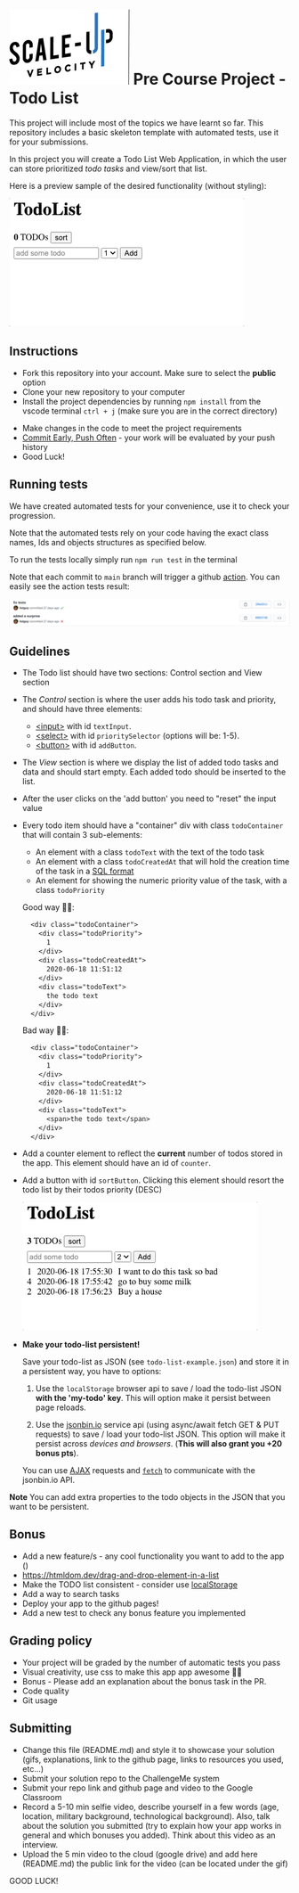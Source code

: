 # ![Scale-Up Velocity](./readme-files/logo-main.png) Pre Course Project - Todo List

This project will include most of the topics we have learnt so far.
This repository includes a basic skeleton template with automated tests, use it for your submissions.

In this project you will create a Todo List Web Application, in which the user can store prioritized _todo tasks_ and view/sort that list.

Here is a preview sample of the desired functionality (without styling):

![Add todo task](./readme-files/basic-todo.gif)

## Instructions

- Fork this repository into your account. Make sure to select the **public** option
- Clone your new repository to your computer
- Install the project dependencies by running `npm install` from the vscode terminal `ctrl + j` (make sure you are in the correct directory)
<!-- - [Create new branch](https://docs.github.com/en/desktop/contributing-and-collaborating-using-github-desktop/managing-branches) -->
- Make changes in the code to meet the project requirements
- [Commit Early, Push Often](https://www.worklytics.co/commit-early-push-often/) - your work will be evaluated by your push history
- Good Luck!

## Running tests

We have created automated tests for your convenience, use it to check your progression.

Note that the automated tests rely on your code having the exact class names, Ids and objects structures as specified below.

To run the tests locally simply run `npm run test` in the terminal

Note that each commit to `main` branch will trigger a github [action](https://docs.github.com/en/actions). You can easily see the action tests result:

![Commits test](./readme-files/commit-tests.png)

## Guidelines

- The Todo list should have two sections: Control section and View section
- The _Control_ section is where the user adds his todo task and priority, and should have three elements:
  - [\<input\>](https://developer.mozilla.org/en-US/docs/Web/HTML/Element/input) with id `textInput`.
  - [\<select\>](https://developer.mozilla.org/en-US/docs/Web/HTML/Element/select) with id `prioritySelector` (options will be: 1-5).
  - [\<button\>](https://developer.mozilla.org/en-US/docs/Web/HTML/Element/button) with id `addButton`.
- The _View_ section is where we display the list of added todo tasks and data and should start empty. Each added todo should be inserted to the list.
- After the user clicks on the 'add button' you need to "reset" the input value
- Every todo item should have a "container" div with class `todoContainer` that will contain 3 sub-elements:

  - An element with a class `todoText` with the text of the todo task
  - An element with a class `todoCreatedAt` that will hold the creation time of the task in a [SQL format](https://www.w3schools.com/sql/sql_dates.asp#:~:text=SQL%20Date%20Data%20Types&text=DATE%20%2D%20format%20YYYY%2DMM%2D,YEAR%20%2D%20format%20YYYY%20or%20YY)
  - An element for showing the numeric priority value of the task, with a class `todoPriority`

  Good way 👍🏿:

  ```
    <div class="todoContainer">
      <div class="todoPriority">
        1
      </div>
      <div class="todoCreatedAt">
        2020-06-18 11:51:12
      </div>
      <div class="todoText">
        the todo text
      </div>
    </div>
  ```

  Bad way 👎🏿:

  ```
    <div class="todoContainer">
      <div class="todoPriority">
        1
      </div>
      <div class="todoCreatedAt">
        2020-06-18 11:51:12
      </div>
      <div class="todoText">
        <span>the todo text</span>
      </div>
    </div>
  ```

- Add a counter element to reflect the **current** number of todos stored in the app. This element should have an id of `counter`.

- Add a button with id `sortButton`. Clicking this element should resort the todo list by their todos priority (DESC)

  ![alt text](./readme-files/todo.gif)

- **Make your todo-list persistent!**

  Save your todo-list as JSON (see `todo-list-example.json`) and store it in a persistent way, you have to options:

  1. Use the `localStorage` browser api to save / load the todo-list JSON **with the 'my-todo' key**. This will option make it persist between page reloads.

  2. Use the [jsonbin.io](https://jsonbin.io/) service api (using async/await fetch GET & PUT requests) to save / load your todo-list JSON. This option will make it persist across _devices and browsers_. (**This will also grant you +20 bonus pts**).

  You can use [AJAX](https://www.w3schools.com/js/js_ajax_intro.asp) requests and [`fetch`](https://developer.mozilla.org/en-US/docs/Web/API/Fetch_API/Using_Fetch) to communicate with the jsonbin.io API.

**Note** You can add extra properties to the todo objects in the JSON that you want to be persistent.

## Bonus

- Add a new feature/s - any cool functionality you want to add to the app ()
- https://htmldom.dev/drag-and-drop-element-in-a-list
- Make the TODO list consistent - consider use [localStorage](https://developer.mozilla.org/en-US/docs/Web/API/Window/localStorage)
- Add a way to search tasks
- Deploy your app to the github pages!
- Add a new test to check any bonus feature you implemented

## Grading policy

- Your project will be graded by the number of automatic tests you pass
- Visual creativity, use css to make this app app awesome 💅🏿
- Bonus - Please add an explanation about the bonus task in the PR.
- Code quality <!-- variable names, comments, function names? -->
- Git usage <!-- commit messages -->

## Submitting

- Change this file (README.md) and style it to showcase your solution (gifs, explanations, link to the github page, links to resources you used, etc...)
- Submit your solution repo to the ChallengeMe system
- Submit your repo link and github page and video to the Google Classroom
- Record a 5-10 min selfie video, describe yourself in a few words (age, location, military background, technological background). Also, talk about the solution you submitted (try to explain how your app works in general and which bonuses you added). Think about this video as an interview.
- Upload the 5 min video to the cloud (google drive) and add here (README.md) the public link for the video (can be located under the gif)

GOOD LUCK!
